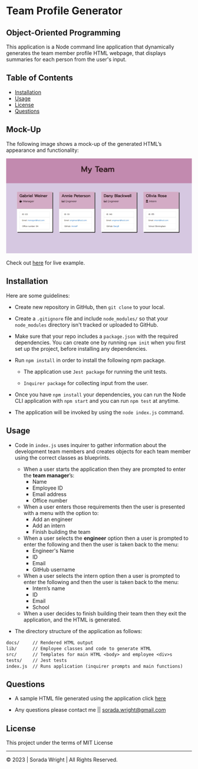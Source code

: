 # Team Profile Generator

## Object-Oriented Programming

This application is a Node command line application that dynamically generates the team member profile HTML webpage, that displays summaries for each person from the user's input. 

## Table of Contents

* [Installation](#installation)
* [Usage](#usage)
* [License](#license)
* [Questions](#questions)

## Mock-Up

The following image shows a mock-up of the generated HTML’s appearance and functionality:

![HTML webpage titled “My Team” features boxes listing employee names, titles, and other key info.](./assets/my-team.jpg)

Check out [here](https://soradaw.github.io/Team-Profile-Generator/) for live example.

## Installation

Here are some guidelines:

* Create new repository in GitHub, then `git clone` to your local.

* Create a `.gitignore` file and include `node_modules/` so that your `node_modules` directory isn't tracked or uploaded to GitHub.

* Make sure that your repo includes a `package.json` with the required dependencies. You can create one by running `npm init` when you first set up the project, before installing any dependencies.

* Run `npm install` in order to install the following npm package.

  * The application use `Jest package` for running the unit tests.

  * `Inquirer package` for collecting input from the user. 

* Once you have `npm install` your dependencies, you can run the Node CLI application with `npm start` and you can run `npm test` at anytime.

* The application will be invoked by using the `node index.js` command.

## Usage

  * Code in `index.js` uses inquirer to gather information about the development team members and creates objects for each team member using the correct classes as blueprints.
    * When a user starts the application then they are prompted to enter the **team manager**’s:
      * Name
      * Employee ID
      * Email address
      * Office number
    * When a user enters those requirements then the user is presented with a menu with the option to:
      * Add an engineer
      * Add an intern 
      * Finish building the team
    * When a user selects the **engineer** option then a user is prompted to enter the following and then the user is taken back to the menu:
      * Engineer's Name
      * ID
      * Email
      * GitHub username
    * When a user selects the intern option then a user is prompted to enter the following and then the user is taken back to the menu:
      * Intern’s name
      * ID
      * Email
      * School
    * When a user decides to finish building their team then they exit the application, and the HTML is generated.

* The directory structure of the application as follows:

```
docs/     // Rendered HTML output
lib/      // Employee classes and code to generate HTML 
src/      // Templates for main HTML <body> and employee <div>s
tests/    // Jest tests
index.js  // Runs application (inquirer prompts and main functions)
```

## Questions

* A sample HTML file generated using the application click [here](https://soradaw.github.io/Team-Profile-Generator/)

* Any questions please contact me || sorada.wright@gmail.com

## License

This project under the terms of MIT License

---
© 2023 | Sorada Wright | All Rights Reserved.
